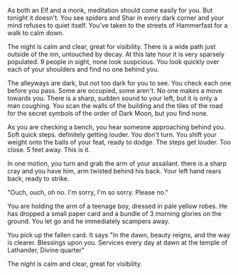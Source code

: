 As both an Elf and a monk, meditation should come easily for you. But tonight it doesn't. You see spiders and Shar in every dark corner and your mind refuses to quiet itself. You've taken to the streets of Hammerfast for a walk to calm down.

The night is calm and clear, great for visibility. There is a wide path just outside of the inn, untouched by decay. At this late hour it is very sparsely populated. 9 people in sight, none look suspcious. You look quickly over each of your shoulders and find no one behind you.

The alleyways are dark, but not too dark for you to see. You check each one before you pass. Some are occupied, some aren't. No one makes a move towards you. There is a sharp, sudden sound to your left, but it is only a man coughing. You scan the walls of the building and the tiles of the road for the secret symbols of the order of Dark Moon, but you find none.

As you are checking a bench, you hear someone approaching behind you. Soft quick steps. definitely getting louder. You don't turn. You shift your weight onto the balls of your feat, ready to dodge. The steps get louder. Too close. 5 feet away. This is it.

In one motion, you turn and grab the arm of your assailant. there is a sharp cray and you have him, arm twisted behind his back. Your left hand rears back, ready to strike.

"Ouch, ouch, oh no. I'm sorry, I'm so sorry. Please no."

You are holding the arm of a teenage boy, dressed in pale yellow robes. He has dropped a small paper card and a bundle of 3 morning glories on the ground. You let go and he immediately scampers away.

You pick up the fallen card. It says "In the dawn, beauty reigns, and the way is clearer. Blessings upon you. Services every day at dawn at the temple of Lathander, Divine quarter"

The night is calm and clear, great for visibility.
